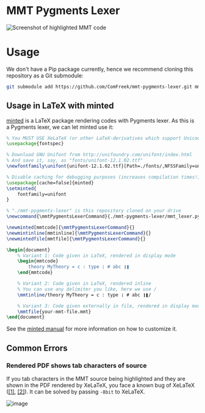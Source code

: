 # MMT Pygments Lexer

![Screenshot of highlighted MMT code](https://user-images.githubusercontent.com/1827709/59698193-7523c300-91ef-11e9-8c4b-80ec2d3e4a40.png)

# Usage

We don't have a Pip package currently, hence we recommend cloning this repository as a Git submodule:

```bash
git submodule add https://github.com/ComFreek/mmt-pygments-lexer.git mmt-pygments-lexer
```

## Usage in LaTeX with minted

[minted](https://ctan.org/pkg/minted) is a LaTeX package rendering codes with Pygments lexer. As this is a Pygments lexer, we can let minted use it:

```tex
% You MUST USE XeLaTeX (or other LaTeX-derivatives which support Unicode)
\usepackage{fontspec}

% Download GNU Unifont from http://unifoundry.com/unifont/index.html
% And save it, say, as "fonts/unifont-12.1.02.ttf"
\newfontfamily\unifont{unifont-12.1.02.ttf}[Path=./fonts/,NFSSFamily=unifont]

% Disable caching for debugging purposes (increases compilation times!)
\usepackage[cache=false]{minted}
\setminted{
	fontfamily=unifont
}

% "./mmt-pygments-lexer" is this repository cloned on your drive
\newcommand{\mmtPygmentsLexerCommand}{./mmt-pygments-lexer/mmt_lexer.py:MMTLexer -x}

\newminted[mmtcode]{\mmtPygmentsLexerCommand}{}
\newmintinline[mmtinline]{\mmtPygmentsLexerCommand}{}
\newmintedfile[mmtfile]{\mmtPygmentsLexerCommand}{}

\begin{document}
	% Variant 1: Code given in LaTeX, rendered in display mode
	\begin{mmtcode}
		theory MyTheory = c : type ❘ # abc ❙❚
	\end{mmtcode}

	% Variant 2: Code given in LaTeX, rendered inline
	% You can use any delimiter you like, here we use /
	\mmtinline/theory MyTheory = c : type ❘ # abc ❙❚/

	% Variant 3: Code given externally in file, rendered in display mode
	\mmtfile{your-mmt-file.mmt}
\end{document}
```

See the [minted manual](https://ctan.org/pkg/minted) for more information on how to customize it.

## Common Errors

### Rendered PDF shows tab characters of source

If you tab characters in the MMT source being highlighted and they are shown in the PDF rendered by XeLaTeX, you face a known bug of XeLaTeX ([\[1\]](https://tex.stackexchange.com/a/36872/38074), [\[2\]](https://tex.stackexchange.com/a/14776/38074)). It can be solved by passing `-8bit` to XeLaTeX.

![image](https://user-images.githubusercontent.com/1827709/59755955-23c81200-9289-11e9-92c5-1659b60d03d1.png)
